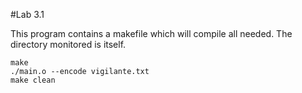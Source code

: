 #Lab 3.1


This program contains a makefile which will compile all needed. The directory monitored is itself.



```
make
./main.o --encode vigilante.txt 
make clean
```
